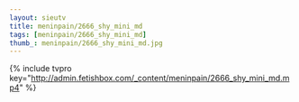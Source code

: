 ```yaml
--- 
layout: sieutv
title: meninpain/2666_shy_mini_md
tags: [meninpain/2666_shy_mini_md]
thumb_: meninpain/2666_shy_mini_md.jpg
---
```

{% include tvpro key="http://admin.fetishbox.com/_content/meninpain/2666_shy_mini_md.mp4" %} 
